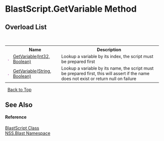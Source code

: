 # BlastScript.GetVariable Method 
 


## Overload List
&nbsp;<table><tr><th></th><th>Name</th><th>Description</th></tr><tr><td>![Public method](media/pubmethod.gif "Public method")</td><td><a href="10340cbc-dc29-5dfc-ec52-c588859dacae">GetVariable(Int32, Boolean)</a></td><td>
Lookup a variable by its index, the script must be prepared first</td></tr><tr><td>![Public method](media/pubmethod.gif "Public method")</td><td><a href="ca180a8f-7261-cce0-111b-6400ed489a7b">GetVariable(String, Boolean)</a></td><td>
Lookup a variable by its name, the script must be prepared first, this will assert if the name does not exist or return null on failure</td></tr></table>&nbsp;
<a href="#blastscript.getvariable-method">Back to Top</a>

## See Also


#### Reference
<a href="701ebde6-515e-1fd5-a11a-526716112a12">BlastScript Class</a><br /><a href="88b55311-4a89-0894-e27a-e157e443c7f7">NSS.Blast Namespace</a><br />